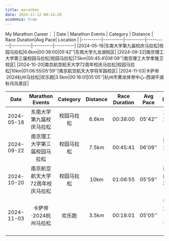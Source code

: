 ```yaml
---
title: marathon
date: 2024-11-12 00:14:28
academia: true
---
```

My Marathon Career：
| Date | Marathon Events | Category | Distance | Race Duration|Avg Pace| Location |
|----------|----------|----------|----------|----------|----------|----------|
|2024-05-18|东南大学第九届校庆马拉松|校园马拉松|6.6km|00:38:00|05'42''|东南大学九龙湖校区|
|2024-09-22|南京理工大学第三届校园马拉松|校园马拉松|7.5km|00:45:41|06'09''|南京理工大学孝陵卫校区|
|2024-10-20|南京航空航天大学72周年校庆马拉松|校园马拉松|10km|01:06:55|05'59''|南京航空航天大学将军路校区|
|2024-11-03|卡萨帝·2024杭州马拉松|欢乐跑|3.5km|00:18:01|05'05''|杭州市黄龙体育中心-西湖平湖秋月风景区|

|      Date      |            Marathon Events            |  Category  | Distance | Race Duration | Avg Pace |                    Location                     |
|:--------------:|:-------------------------------------:|:----------:|:--------:|:-------------:|:--------:|:-----------------------------------------------:|
|   2024-05-18   | 东南大学第九届校庆马拉松              | 校园马拉松  | 6.6km    |    00:38:00   |  05'42'' | 东南大学九龙湖校区                             |
|   2024-09-22   | 南京理工大学第三届校园马拉松          | 校园马拉松  | 7.5km    |    00:45:41   |  06'09'' | 南京理工大学孝陵卫校区                         |
|   2024-10-20   | 南京航空航天大学72周年校庆马拉松     | 校园马拉松  | 10km     |    01:06:55   |  05'59'' | 南京航空航天大学将军路校区                     |
|   2024-11-03   | 卡萨帝·2024杭州马拉松                | 欢乐跑     | 3.5km    |    00:18:01   |  05'05'' | 杭州市黄龙体育中心-西湖平湖秋月风景区         |
